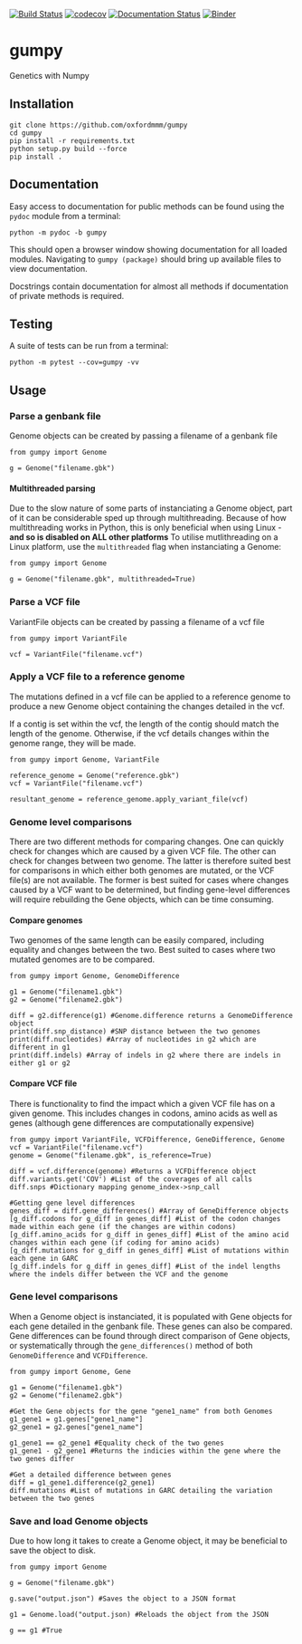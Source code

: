 [![Build Status](https://travis-ci.com/philipwfowler/gumpy.svg?token=mdmaR7M8Ch8xBhLvrfyg&branch=master)](https://travis-ci.com/philipwfowler/gumpy) [![codecov](https://codecov.io/gh/philipwfowler/gumpy/branch/master/graph/badge.svg)](https://codecov.io/gh/philipwfowler/gumpy) [![Documentation Status](https://readthedocs.org/projects/gumpy/badge/?version=latest)](https://gumpy.readthedocs.io/en/latest/?badge=latest) [![Binder](https://mybinder.org/badge_logo.svg)](https://mybinder.org/v2/gh/philipwfowler/gumpy/master)

# gumpy
Genetics with Numpy

## Installation
```
git clone https://github.com/oxfordmmm/gumpy
cd gumpy
pip install -r requirements.txt
python setup.py build --force
pip install .
```
## Documentation
Easy access to documentation for public methods can be found using the `pydoc` module from a terminal:
```
python -m pydoc -b gumpy
```
This should open a browser window showing documentation for all loaded modules. Navigating to `gumpy (package)` should bring up available files to view documentation.

Docstrings contain documentation for almost all methods if documentation of private methods is required.

## Testing
A suite of tests can be run from a terminal:
```
python -m pytest --cov=gumpy -vv
```

## Usage
### Parse a genbank file
Genome objects can be created by passing a filename of a genbank file
```
from gumpy import Genome

g = Genome("filename.gbk")
```

#### Multithreaded parsing
Due to the slow nature of some parts of instanciating a Genome object, part of it can be considerable sped up through multithreading.
Because of how multithreading works in Python, this is only beneficial when using Linux - **and so is disabled on ALL other platforms** 
To utilise mutlithreading on a Linux platform, use the `multithreaded` flag when instanciating a Genome:
```
from gumpy import Genome

g = Genome("filename.gbk", multithreaded=True)
```

### Parse a VCF file
VariantFile objects can be created by passing a filename of a vcf file
```
from gumpy import VariantFile

vcf = VariantFile("filename.vcf")
```

### Apply a VCF file to a reference genome
The mutations defined in a vcf file can be applied to a reference genome to produce a new Genome object containing the changes detailed in the vcf.

If a contig is set within the vcf, the length of the contig should match the length of the genome. Otherwise, if the vcf details changes within the genome range, they will be made.
```
from gumpy import Genome, VariantFile

reference_genome = Genome("reference.gbk")
vcf = VariantFile("filename.vcf")

resultant_genome = reference_genome.apply_variant_file(vcf)
```

### Genome level comparisons
There are two different methods for comparing changes. One can quickly check for changes which are caused by a given VCF file. The other can check for changes between two genome. The latter is therefore suited best for comparisons in which either both genomes are mutated, or the VCF file(s) are not available. The former is best suited for cases where changes caused by a VCF want to be determined, but finding gene-level differences will require rebuilding the Gene objects, which can be time consuming.

#### Compare genomes
Two genomes of the same length can be easily compared, including equality and changes between the two.
Best suited to cases where two mutated genomes are to be compared.
```
from gumpy import Genome, GenomeDifference

g1 = Genome("filename1.gbk")
g2 = Genome("filename2.gbk")

diff = g2.difference(g1) #Genome.difference returns a GenomeDifference object
print(diff.snp_distance) #SNP distance between the two genomes
print(diff.nucleotides) #Array of nucleotides in g2 which are different in g1
print(diff.indels) #Array of indels in g2 where there are indels in either g1 or g2
```
#### Compare VCF file
There is functionality to find the impact which a given VCF file has on a given genome.
This includes changes in codons, amino acids as well as genes (although gene differences are computationally expensive)
```
from gumpy import VariantFile, VCFDifference, GeneDifference, Genome
vcf = VariantFile("filename.vcf")
genome = Genome("filename.gbk", is_reference=True)

diff = vcf.difference(genome) #Returns a VCFDifference object
diff.variants.get('COV') #List of the coverages of all calls
diff.snps #Dictionary mapping genome_index->snp_call

#Getting gene level differences
genes_diff = diff.gene_differences() #Array of GeneDifference objects
[g_diff.codons for g_diff in genes_diff] #List of the codon changes made within each gene (if the changes are within codons)
[g_diff.amino_acids for g_diff in genes_diff] #List of the amino acid changes within each gene (if coding for amino acids)
[g_diff.mutations for g_diff in genes_diff] #List of mutations within each gene in GARC
[g_diff.indels for g_diff in genes_diff] #List of the indel lengths where the indels differ between the VCF and the genome
```

### Gene level comparisons
When a Genome object is instanciated, it is populated with Gene objects for each gene detailed in the genbank file.
These genes can also be compared.
Gene differences can be found through direct comparison of Gene objects, or systematically through the `gene_differences()` method of both `GenomeDifference` and `VCFDifference`.
```
from gumpy import Genome, Gene

g1 = Genome("filename1.gbk")
g2 = Genome("filename2.gbk")

#Get the Gene objects for the gene "gene1_name" from both Genomes
g1_gene1 = g1.genes["gene1_name"]
g2_gene1 = g2.genes["gene1_name"]

g1_gene1 == g2_gene1 #Equality check of the two genes
g1_gene1 - g2_gene1 #Returns the indicies within the gene where the two genes differ

#Get a detailed difference between genes
diff = g1_gene1.difference(g2_gene1)
diff.mutations #List of mutations in GARC detailing the variation between the two genes
```

### Save and load Genome objects
Due to how long it takes to create a Genome object, it may be beneficial to save the object to disk.
```
from gumpy import Genome

g = Genome("filename.gbk")

g.save("output.json") #Saves the object to a JSON format

g1 = Genome.load("output.json) #Reloads the object from the JSON

g == g1 #True
```

